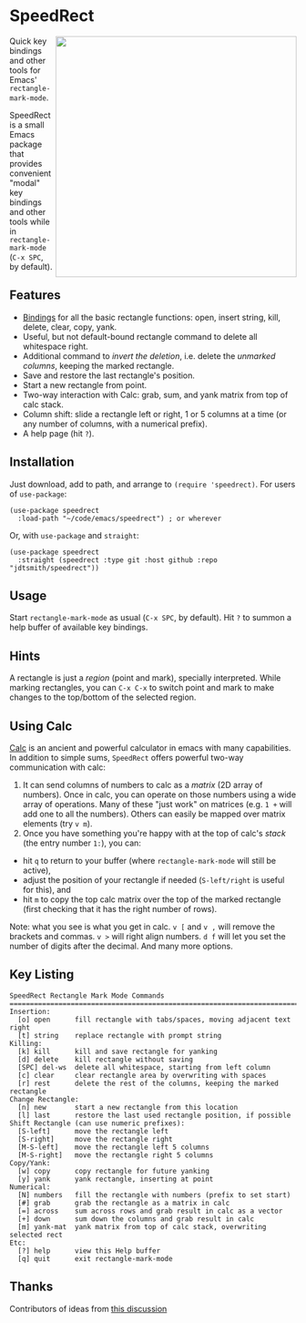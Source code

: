 # SpeedRect
<img src="https://user-images.githubusercontent.com/93749/223541236-cd77d56c-d1d0-40cd-8d69-f6c12dfe3d3a.png" width=423 align="right">


Quick key bindings and other tools for Emacs' `rectangle-mark-mode`.

SpeedRect is a small Emacs package that provides convenient "modal" key bindings and other tools while in `rectangle-mark-mode` (`C-x SPC`, by default).

## Features

- [Bindings](#key-listing) for all the basic rectangle functions: open, insert string, kill, delete, clear, copy, yank.
- Useful, but not default-bound rectangle command to delete all whitespace right.
- Additional command to _invert the deletion_, i.e. delete the _unmarked columns_, keeping the marked rectangle.
- Save and restore the last rectangle's position.
- Start a new rectangle from point. 
- Two-way interaction with Calc: grab, sum, and yank matrix from top of calc stack.
- Column shift: slide a rectangle left or right, 1 or 5 columns at a time (or any number of columns, with a numerical prefix). 
- A help page (hit `?`). 

## Installation

Just download, add to path, and arrange to `(require 'speedrect)`.  For users of `use-package`:

```elisp
(use-package speedrect
  :load-path "~/code/emacs/speedrect") ; or wherever
```

Or, with `use-package` and `straight`:

```elisp
(use-package speedrect
  :straight (speedrect :type git :host github :repo "jdtsmith/speedrect"))
```
## Usage

Start `rectangle-mark-mode` as usual (`C-x SPC`, by default).  Hit `?` to summon a help buffer of available key bindings.


## Hints

A rectangle is just a _region_ (point and mark), specially interpreted.  While marking rectangles, you can `C-x C-x` to switch point and mark to make changes to the top/bottom of the selected region.

## Using Calc

[Calc](https://www.gnu.org/software/emacs/manual/html_mono/calc.html) is an ancient and powerful calculator in emacs with many capabilities.  In addition to simple sums, `SpeedRect` offers powerful two-way communication with calc:

1. It can send columns of numbers to calc as a _matrix_ (2D array of numbers).  Once in calc, you can operate on those numbers using a wide array of operations.  Many of these "just work" on matrices (e.g. `1 +` will add one to all the numbers).  Others can easily be mapped over matrix elements (try `v m`). 
2. Once you have something you're happy with at the top of calc's *stack* (the entry number `1:`), you can:
  - hit `q` to return to your buffer (where `rectangle-mark-mode` will still be active),
  - adjust the position of your rectangle if needed (`S-left/right` is useful for this), and
  - hit `m` to copy the top calc matrix over the top of the marked rectangle (first checking that it has the right number of rows).

Note: what you see is what you get in calc.  `v [` and `v ,` will remove the brackets and commas.  `v >` will right align numbers.  `d f` will let you set the number of digits after the decimal.  And many more options.  

## Key Listing

```
SpeedRect Rectangle Mark Mode Commands
============================================================================
Insertion:
  [o] open      fill rectangle with tabs/spaces, moving adjacent text right
  [t] string    replace rectangle with prompt string
Killing:
  [k] kill      kill and save rectangle for yanking
  [d] delete    kill rectangle without saving
  [SPC] del-ws  delete all whitespace, starting from left column
  [c] clear     clear rectangle area by overwriting with spaces
  [r] rest      delete the rest of the columns, keeping the marked rectangle
Change Rectangle:
  [n] new       start a new rectangle from this location
  [l] last      restore the last used rectangle position, if possible
Shift Rectangle (can use numeric prefixes):
  [S-left]      move the rectangle left
  [S-right]     move the rectangle right
  [M-S-left]    move the rectangle left 5 columns
  [M-S-right]   move the rectangle right 5 columns
Copy/Yank:
  [w] copy      copy rectangle for future yanking
  [y] yank      yank rectangle, inserting at point
Numerical:
  [N] numbers   fill the rectangle with numbers (prefix to set start)
  [#] grab      grab the rectangle as a matrix in calc
  [=] across    sum across rows and grab result in calc as a vector
  [+] down      sum down the columns and grab result in calc
  [m] yank-mat  yank matrix from top of calc stack, overwriting selected rect
Etc:
  [?] help      view this Help buffer
  [q] quit      exit rectangle-mark-mode
```

## Thanks
 Contributors of ideas from [this discussion](https://www.reddit.com/r/emacs/comments/11k9u73/a_tiny_modal_rectanglemarkmode/)
